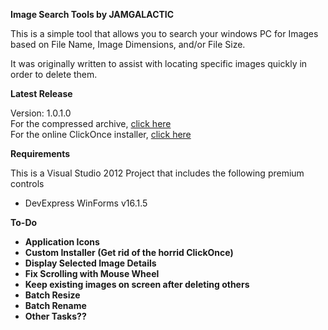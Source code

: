 <b>Image Search Tools by JAMGALACTIC</b>
<p>This is a simple tool that allows you to search your windows PC for Images 
based on File Name, Image Dimensions, and/or File Size.</p>
<p>It was originally written to assist with locating specific images quickly 
in order to delete them.</p>
<b>Latest Release</b>
<p>Version: 1.0.1.0<br>
For the compressed archive, <a href="http://jamgalactic.com/applications/IST/IST.zip">click here</a><br>
For the online ClickOnce installer, <a href="http://jamgalactic.com/applications/IST/install.htm">click here</a></p>
<b>Requirements</b>
<p>This is a Visual Studio 2012 Project that includes the following premium controls</p>
<ul>
<li>DevExpress WinForms v16.1.5</li>
</ul>
<b>To-Do<b>
<ul>
<li>Application Icons</li>
<li>Custom Installer (Get rid of the horrid ClickOnce)</li>
<li>Display Selected Image Details</li>
<li>Fix Scrolling with Mouse Wheel</li>
<li>Keep existing images on screen after deleting others</li>
<li>Batch Resize</li>
<li>Batch Rename</li>
<li>Other Tasks??</li>
</ul>